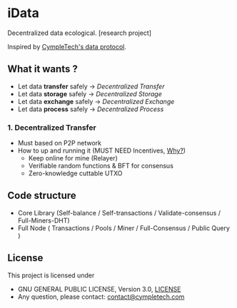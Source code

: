 # iData
Decentralized data ecological. [research project]

Inspired by [CympleTech's data protocol](https://github.com/CympleTech/data-protocol).

## What it wants ?
- Let data **transfer** safely -> *Decentralized Transfer*
- Let data **storage**  safely -> *Decentralized Storage*
- Let data **exchange** safely -> *Decentralized Exchange*
- Let data **process**  safely -> *Decentralized Process*

### 1. Decentralized Transfer
- Must based on P2P network
- How to up and running it (MUST NEED Incentives, [Why?]())
  - Keep online for mine (Relayer)
  - Verifiable random functions & BFT for consensus
  - Zero-knowledge cuttable UTXO

## Code structure
- Core Library (Self-balance / Self-transactions / Validate-consensus / Full-Miners-DHT)
- Full Node ( Transactions / Pools / Miner / Full-Consensus / Public Query )

## License

This project is licensed under

 * GNU GENERAL PUBLIC LICENSE, Version 3.0, [LICENSE](LICENSE)
 * Any question, please contact: contact@cympletech.com
